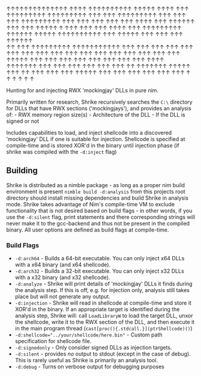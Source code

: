 ↑↑↑↑↑↑↑↑↑↑↑↑↑↑   ↑↑↑↑ ↑↑↑↑↑↑↑↑↑↑ ↑↑↑↑↑ ↑↑↑↑  ↑↑↑  ↑↑↑↑↑↑↑↑↑
 ↑↑↑↑↑↑↑↑↑  ↑↑↑   ↑↑↑   ↑↑↑↑↑↑↑↑↑  ↑↑↑   ↑↑↑ ↑↑↑   ↑↑↑↑↑↑↑↑↑
 ↑↑↑   ↑↑↑  ↑↑↑   ↑↑↑   ↑↑↑  ↑↑↑↑  ↑↑↑   ↑↑↑↑↑↑    ↑↑↑   ↑↑↑
 ↑↑↑↑↑   ↑  ↑↑↑   ↑↑↑   ↑↑↑  ↑↑↑↑  ↑↑↑  ↑↑↑↑↑↑↑↑↑  ↑↑↑↑↑↑
    ↑↑↑↑↑  ↑↑↑↑↑↑↑↑↑↑   ↑↑↑ ↑↑↑↑↑  ↑↑↑   ↑↑↑   ↑↑↑ ↑↑↑↑↑↑   
 ↑↑    ↑↑↑  ↑↑↑↑↑↑↑↑↑  ↑↑↑↑↑↑↑↑↑↑↑ ↑↑↑   ↑↑↑   ↑↑↑ ↑↑↑   ↑↑↑
 ↑↑↑   ↑↑↑  ↑↑↑   ↑↑↑   ↑↑↑   ↑↑↑  ↑↑↑   ↑↑↑   ↑↑↑ ↑↑↑   ↑↑↑
 ↑↑↑ ↑↑↑↑↑  ↑↑↑   ↑↑↑   ↑↑↑   ↑↑↑  ↑↑↑   ↑↑↑   ↑↑↑ ↑↑↑  ↑↑↑↑
 ↑↑↑↑↑↑↑    ↑↑↑   ↑↑↑   ↑↑↑   ↑↑↑  ↑↑↑   ↑↑↑   ↑↑  ↑↑↑↑↑↑↑
 ↑↑↑↑↑      ↑↑↑    ↑↑         ↑↑↑  ↑↑↑   ↑↑↑       ↑↑↑↑↑
 ↑↑↑        ↑↑↑               ↑↑↑  ↑↑↑   ↑↑↑       ↑↑↑
 ↑          ↑                   ↑  ↑     ↑         ↑

 Hunting for and injecting RWX 'mockingjay' DLLs in pure nim.

Primarily written for research, Shrike recursively searches the `C:\` directory for DLLs that have RWX sections ('mockingjays'), and provides an analysis of:
    - RWX memory region size(s)
    - Architecture of the DLL
    - If the DLL is signed or not

Includes capabilities to load, and inject shellcode into a discovered 'mockingjay' DLL if one is suitable for injection.
Shellcode is specified at compile-time and is stored XOR'd in the binary until injection phase (if shrike was compiled with the `-d:inject` flag)

## Building
Shrike is distributed as a nimble package - as long as a proper nim build environment is present `nimble build -d:analysis` from this projects root directory should install missing dependencies and build Shrike in analysis mode. Shrike takes advantage of Nim's compile-time VM to exclude functionality that is not desired based on build flags - in other words, if you use the `-d:silent` flag, print statements and there corresponding strings will never make it to the gcc-backend and thus not be present in the compiled binary. All user options are defined as build flags at compile-time.

### Build Flags
- `-d:arch64` - Builds a 64-bit executable. You can only inject x64 DLLs with a x64 binary (and x64 shellcode).
- `-d:arch32` - Builds a 32-bit executable. You can only inject x32 DLLs with a x32 binary (and x32 shellcode).
- `-d:analyze` - Shrike will print details of 'mockingjay' DLLs it finds during the analysis step. If this is off, e.g. for injection only, analysis still takes place but will not generate any output.
- `-d:injection` - Shrike will read in shellcode at compile-time and store it XOR'd in the binary. If an appropriate target is identified during the analysis step, Shrike will: call `LoadLibraryW` to load the target DLL, unxor the shellcode, write it to the RWX section of the DLL, and then execute it in the main program thread (`cast[proc(){.stdcall.}](ptrShellcode)()`)
- `-d:shellcode="../your/shellcode/here.bin"` - Custom path specification for shellcode file.
- `-d:signedonly` - Only consider signed DLLs as injection targets.
- `-d:silent` - provides _no_ output to stdout (except in the case of debug). This is rarely useful as Shrike is primarily an analysis tool.
- `-d:debug` - Turns on verbose output for debugging purposes
